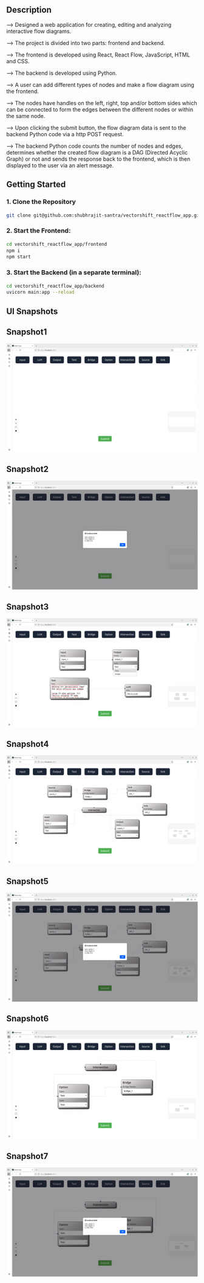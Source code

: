 ## Description

--> Designed a web application for creating, editing and analyzing interactive flow diagrams.

--> The project is divided into two parts: frontend and backend.

--> The frontend is developed using React, React Flow, JavaScript, HTML and CSS.

--> The backend is developed using Python.

--> A user can add different types of nodes and make a flow diagram using the frontend.

--> The nodes have handles on the left, right, top and/or bottom sides which can be connected to form the edges between the different nodes or within the same node.

--> Upon clicking the submit button, the flow diagram data is sent to the backend Python code via a http POST request.

--> The backend Python code counts the number of nodes and edges, determines whether the created flow diagram is a DAG (Directed Acyclic Graph) or not and sends the response back to the frontend, which is then displayed to the user via an alert message.

## Getting Started
### 1. Clone the Repository
```bash
git clone git@github.com:shubhrajit-santra/vectorshift_reactflow_app.git
```
### 2. Start the Frontend:
```bash
cd vectorshift_reactflow_app/frontend
npm i
npm start
```
### 3. Start the Backend (in a separate terminal):
```bash
cd vectorshift_reactflow_app/backend
uvicorn main:app --reload
```

## UI Snapshots
## Snapshot1
![image](images/UI_Layout1.png)
## Snapshot2
![image](images/UI_Layout2.png)
## Snapshot3
![image](images/UI_Layout3.png)
## Snapshot4
![image](images/UI_Layout4.png)
## Snapshot5
![image](images/UI_Layout5.png)
## Snapshot6
![image](images/UI_Layout6.png)
## Snapshot7
![image](images/UI_Layout7.png)
